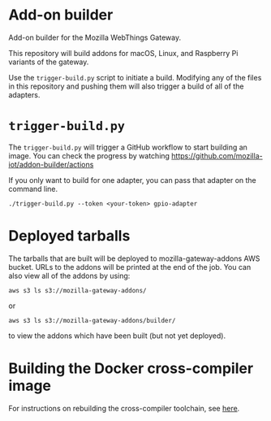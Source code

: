 # Add-on builder

Add-on builder for the Mozilla WebThings Gateway.

This repository will build addons for macOS, Linux, and Raspberry Pi variants
of the gateway.

Use the `trigger-build.py` script to initiate a build. Modifying
any of the files in this repository and pushing them will also
trigger a build of all of the adapters.

# `trigger-build.py`

The `trigger-build.py` will trigger a GitHub workflow to start
building an image. You can check the progress by watching
https://github.com/mozilla-iot/addon-builder/actions

If you only want to build for one adapter, you can pass that adapter on
the command line.
```
./trigger-build.py --token <your-token> gpio-adapter
```

# Deployed tarballs

The tarballs that are built will be deployed to mozilla-gateway-addons AWS bucket.
URLs to the addons will be printed at the end of the job. You can
also view all of the addons by using:
```
aws s3 ls s3://mozilla-gateway-addons/
```
or
```
aws s3 ls s3://mozilla-gateway-addons/builder/
```
to view the addons which have been built (but not yet deployed).

# Building the Docker cross-compiler image

For instructions on rebuilding the cross-compiler toolchain, see
[here](https://github.com/mozilla-iot/docker-raspberry-pi-cross-compiler).
